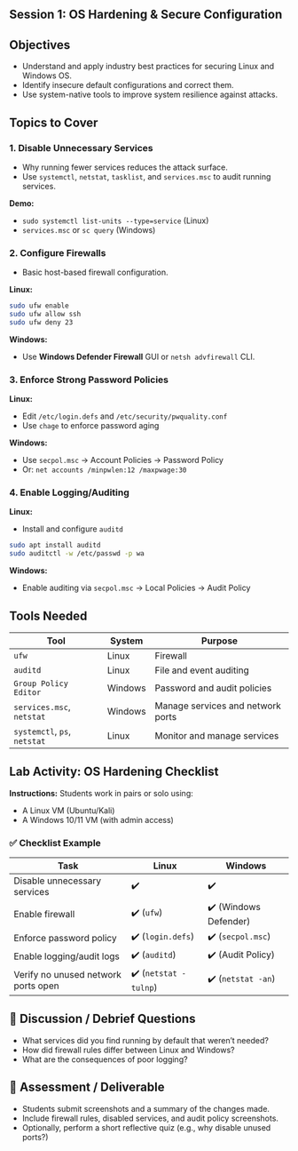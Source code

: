 ## **Session 1: OS Hardening & Secure Configuration**

##  **Objectives**

* Understand and apply industry best practices for securing Linux and Windows OS.
* Identify insecure default configurations and correct them.
* Use system-native tools to improve system resilience against attacks.


## **Topics to Cover**

### 1. **Disable Unnecessary Services**

* Why running fewer services reduces the attack surface.
* Use `systemctl`, `netstat`, `tasklist`, and `services.msc` to audit running services.

**Demo:**

* `sudo systemctl list-units --type=service` (Linux)
* `services.msc` or `sc query` (Windows)


### 2. **Configure Firewalls**

* Basic host-based firewall configuration.

**Linux:**

```bash
sudo ufw enable
sudo ufw allow ssh
sudo ufw deny 23
```

**Windows:**

* Use **Windows Defender Firewall** GUI or `netsh advfirewall` CLI.



### 3. **Enforce Strong Password Policies**

**Linux:**

* Edit `/etc/login.defs` and `/etc/security/pwquality.conf`
* Use `chage` to enforce password aging

**Windows:**

* Use `secpol.msc` → Account Policies → Password Policy
* Or: `net accounts /minpwlen:12 /maxpwage:30`



### 4. **Enable Logging/Auditing**

**Linux:**

* Install and configure `auditd`

```bash
sudo apt install auditd
sudo auditctl -w /etc/passwd -p wa
```

**Windows:**

* Enable auditing via `secpol.msc` → Local Policies → Audit Policy



## **Tools Needed**

| Tool                         | System  | Purpose                           |
| ---------------------------- | ------- | --------------------------------- |
| `ufw`                        | Linux   | Firewall                          |
| `auditd`                     | Linux   | File and event auditing           |
| `Group Policy Editor`        | Windows | Password and audit policies       |
| `services.msc`, `netstat`    | Windows | Manage services and network ports |
| `systemctl`, `ps`, `netstat` | Linux   | Monitor and manage services       |



##  **Lab Activity: OS Hardening Checklist**

**Instructions:**
Students work in pairs or solo using:

* A Linux VM (Ubuntu/Kali)
* A Windows 10/11 VM (with admin access)

### ✅ Checklist Example

| Task                                | Linux                 | Windows               |
| ----------------------------------- | --------------------- | --------------------- |
| Disable unnecessary services        | ✔️                    | ✔️                    |
| Enable firewall                     | ✔️ (`ufw`)            | ✔️ (Windows Defender) |
| Enforce password policy             | ✔️ (`login.defs`)     | ✔️ (`secpol.msc`)     |
| Enable logging/audit logs           | ✔️ (`auditd`)         | ✔️ (Audit Policy)     |
| Verify no unused network ports open | ✔️ (`netstat -tulnp`) | ✔️ (`netstat -an`)    |



## 🧠 **Discussion / Debrief Questions**

* What services did you find running by default that weren’t needed?
* How did firewall rules differ between Linux and Windows?
* What are the consequences of poor logging?



## 📝 **Assessment / Deliverable**

* Students submit screenshots and a summary of the changes made.
* Include firewall rules, disabled services, and audit policy screenshots.
* Optionally, perform a short reflective quiz (e.g., why disable unused ports?)

